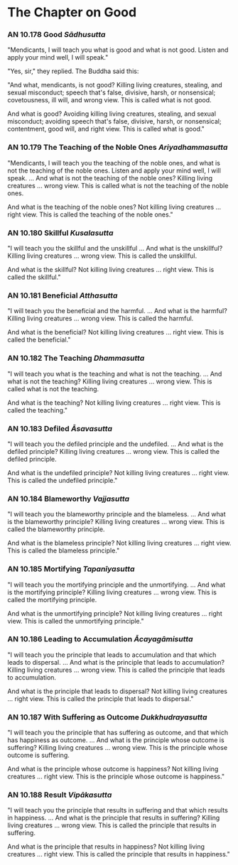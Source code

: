 # The Chapter on Good

### AN 10.178 Good  *Sādhusutta*

"Mendicants, I will teach you what is good and what is not good. Listen
and apply your mind well, I will speak."

"Yes, sir," they replied. The Buddha said this:

"And what, mendicants, is not good? Killing living creatures, stealing,
and sexual misconduct; speech that's false, divisive, harsh, or
nonsensical; covetousness, ill will, and wrong view. This is called what
is not good.

And what is good? Avoiding killing living creatures, stealing, and
sexual misconduct; avoiding speech that's false, divisive, harsh, or
nonsensical; contentment, good will, and right view. This is called what
is good."

<!--pg-->
### AN 10.179 The Teaching of the Noble Ones  *Ariyadhammasutta*

"Mendicants, I will teach you the teaching of the noble ones, and what
is not the teaching of the noble ones. Listen and apply your mind well,
I will speak. ... And what is not the teaching of the noble ones?
Killing living creatures ... wrong view. This is called what is not the
teaching of the noble ones.

And what is the teaching of the noble ones? Not killing living creatures
... right view. This is called the teaching of the noble ones."

<!--pg-->
### AN 10.180 Skillful  *Kusalasutta*

"I will teach you the skillful and the unskillful ... And what is the
unskillful? Killing living creatures ... wrong view. This is called the
unskillful.

And what is the skillful? Not killing living creatures ... right view.
This is called the skillful."

<!--pg-->
### AN 10.181 Beneficial  *Atthasutta*

"I will teach you the beneficial and the harmful. ... And what is the
harmful? Killing living creatures ... wrong view. This is called the
harmful.

And what is the beneficial? Not killing living creatures ... right view.
This is called the beneficial."

<!--pg-->
### AN 10.182 The Teaching  *Dhammasutta*

"I will teach you what is the teaching and what is not the teaching. ...
And what is not the teaching? Killing living creatures ... wrong view.
This is called what is not the teaching.

And what is the teaching? Not killing living creatures ... right view.
This is called the teaching."

<!--pg-->
### AN 10.183 Defiled  *Āsavasutta*

"I will teach you the defiled principle and the undefiled. ... And what
is the defiled principle? Killing living creatures ... wrong view. This
is called the defiled principle.

And what is the undefiled principle? Not killing living creatures ...
right view. This is called the undefiled principle."

<!--pg-->
### AN 10.184 Blameworthy  *Vajjasutta*

"I will teach you the blameworthy principle and the blameless. ... And
what is the blameworthy principle? Killing living creatures ... wrong
view. This is called the blameworthy principle.

And what is the blameless principle? Not killing living creatures ...
right view. This is called the blameless principle."

<!--pg-->
### AN 10.185 Mortifying  *Tapanīyasutta*

"I will teach you the mortifying principle and the unmortifying. ... And
what is the mortifying principle? Killing living creatures ... wrong
view. This is called the mortifying principle.

And what is the unmortifying principle? Not killing living creatures ...
right view. This is called the unmortifying principle."

<!--pg-->
### AN 10.186 Leading to Accumulation  *Ācayagāmisutta*

"I will teach you the principle that leads to accumulation and that
which leads to dispersal. ... And what is the principle that leads to
accumulation? Killing living creatures ... wrong view. This is called
the principle that leads to accumulation.

And what is the principle that leads to dispersal? Not killing living
creatures ... right view. This is called the principle that leads to
dispersal."

<!--pg-->
### AN 10.187 With Suffering as Outcome  *Dukkhudrayasutta*

"I will teach you the principle that has suffering as outcome, and that
which has happiness as outcome. ... And what is the principle whose
outcome is suffering? Killing living creatures ... wrong view. This is
the principle whose outcome is suffering.

And what is the principle whose outcome is happiness? Not killing living
creatures ... right view. This is the principle whose outcome is
happiness."

<!--pg-->
### AN 10.188 Result  *Vipākasutta*

"I will teach you the principle that results in suffering and that which
results in happiness. ... And what is the principle that results in
suffering? Killing living creatures ... wrong view. This is called the
principle that results in suffering.

And what is the principle that results in happiness? Not killing living
creatures ... right view. This is called the principle that results in
happiness."

